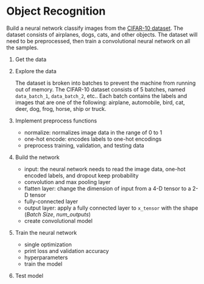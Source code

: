 # Object Recognition

Build a neural network classify images from the [CIFAR-10 dataset](https://www.cs.toronto.edu/~kriz/cifar.html). The dataset consists of airplanes, dogs, cats, and other objects. The dataset will need to be preprocessed, then train a convolutional neural network on all the samples. 

1. Get the data

2. Explore the data

	The dataset is broken into batches to prevent the machine from running out of memory. The CIFAR-10 dataset consists of 5 batches, named `data_batch_1`, `data_batch_2`, etc.. Each batch contains the labels and images that are one of the following: airplane, automobile, bird, cat, deer, dog, frog, horse, ship or truck.

3. Implement preprocess functions
	- normalize: normalizes image data in the range of 0 to 1
	- one-hot encode: encodes labels to one-hot encodings
	- preprocess training, validation, and testing data

4. Build the network
	- input: the neural network needs to read the image data, one-hot encoded labels, and dropout keep probability
	- convolution and max pooling layer
	- flatten layer: change the dimension of input from a 4-D tensor to a 2-D tensor
	- fully-connected layer
	- output layer: apply a fully connected layer to `x_tensor` with the shape (*Batch Size*, *num_outputs*)
	- create convolutional model

5. Train the neural network
	- single optimization
	- print loss and validation accuracy
	- hyperparameters
	- train the model

6. Test model